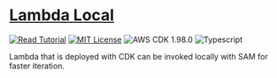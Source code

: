 # [Lambda Local](https://apoorv.blog/run-lambda-locally-cdk-sam/)

[![Read Tutorial](https://badgen.now.sh/badge/Read/Tutorial/purple)](https://apoorv.blog/run-lambda-locally-cdk-sam/)
[![MIT License](https://badgen.now.sh/badge/License/MIT/blue)](https://github.com/apoorvmote/cdk-examples/blob/master/License.md)
![AWS CDK 1.98.0](https://badgen.net/badge/aws-cdk/1.98.0/yellow)
![Typescript](https://badgen.net/badge/icon/typescript?icon=typescript&label)

Lambda that is deployed with CDK can be invoked locally with SAM for faster iteration.